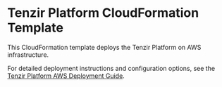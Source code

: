 # Tenzir Platform CloudFormation Template

This CloudFormation template deploys the Tenzir Platform on AWS infrastructure.

For detailed deployment instructions and configuration options, see the [Tenzir Platform AWS Deployment Guide](https://docs.tenzir.com/guides/platform-setup/deploy-on-aws/).
